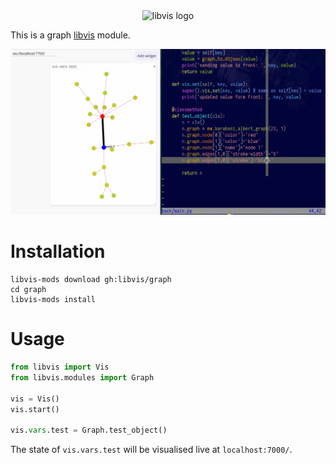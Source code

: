 
<div align="center">
    <img width="312px" alt="libvis logo" src="http://libvis.dev/libvis-sm.png"/>
</div>

This is a graph [libvis](http://libvis.dev) module.

![](demo.png)

# Installation

```
libvis-mods download gh:libvis/graph
cd graph
libvis-mods install
```

# Usage 

```python
from libvis import Vis
from libvis.modules import Graph

vis = Vis()
vis.start()

vis.vars.test = Graph.test_object()
```

The state of `vis.vars.test` will be visualised live at `localhost:7000/`. 
